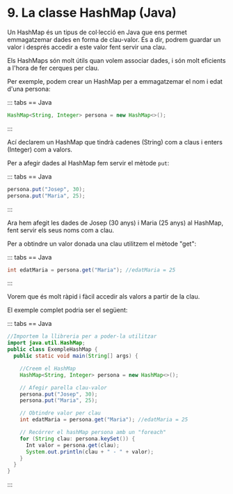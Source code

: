 # 9. La classe HashMap (Java)

Un HashMap és un tipus de col·lecció en Java que ens permet emmagatzemar dades en forma de clau-valor. És a dir, podrem guardar un valor i després accedir a este valor fent servir una clau.

Els HashMaps són molt útils quan volem associar dades, i són molt eficients a l'hora de fer cerques per clau.

Per exemple, podem crear un HashMap per a emmagatzemar el nom i edat d'una persona:

::: tabs
== Java

```java
HashMap<String, Integer> persona = new HashMap<>();
```

:::

Ací declarem un HashMap que tindrà cadenes (String) com a claus i enters (Integer) com a valors.

Per a afegir dades al HashMap fem servir el mètode `put`:

::: tabs
== Java

```java
persona.put("Josep", 30); 
persona.put("Maria", 25);
```

:::

Ara hem afegit les dades de Josep (30 anys) i Maria (25 anys) al HashMap, fent servir els seus noms com a clau.

Per a obtindre un valor donada una clau utilitzem el mètode "get":

::: tabs
== Java

```java
int edatMaria = persona.get("Maria"); //edatMaria = 25
```

:::

Vorem que és molt ràpid i fàcil accedir als valors a partir de la clau.

El exemple complet podria ser el següent:  

::: tabs
== Java

```java
//Importem la llibreria per a poder-la utilitzar
import java.util.HashMap; 
public class ExempleHashMap {
  public static void main(String[] args) {

    //Creem el HashMap
    HashMap<String, Integer> persona = new HashMap<>();

    // Afegir parella clau-valor
    persona.put("Josep", 30); 
    persona.put("Maria", 25);

    // Obtindre valor per clau 
    int edatMaria = persona.get("Maria"); //edatMaria = 25

    // Recórrer el hashMap persona amb un "foreach"
    for (String clau: persona.keySet()) {
      Int valor = persona.get(clau);
      System.out.println(clau + " - " + valor);
    }
  }
}
```

:::
